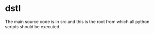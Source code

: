 # dstl

The main source code is in src and this is the root from which all python scripts should be executed.
